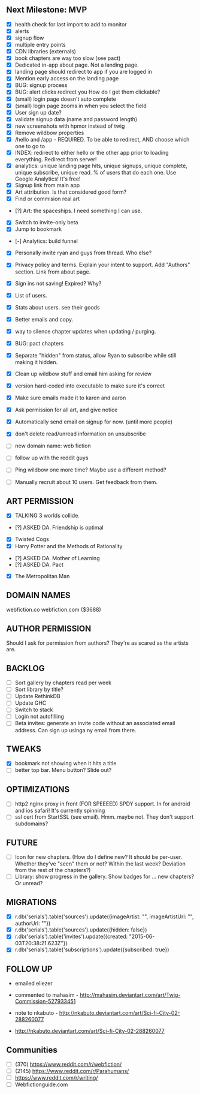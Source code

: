 
Next Milestone: MVP
-------------------
- [x] health check for last import to add to monitor
- [x] alerts
- [x] signup flow
- [x] multiple entry points
- [x] CDN libraries (externals)
- [x] book chapters are way too slow (see pact)
- [x] Dedicated in-app about page. Not a landing page.
- [x] landing page should redirect to app if you are logged in
- [x] Mention early access on the landing page
- [x] BUG: signup process
- [x] BUG: alert clicks redirect you How do I get them clickable?
- [x] (small) login page doesn't auto complete
- [x] (small) login page zooms in when you select the field
- [x] User sign up date?
- [x] validate signup data (name and password length)
- [x] new screenshots with hpmor instead of twig
- [x] Remove wildbow properties
- [x] /hello and /app - REQUIRED. To be able to redirect, AND choose which one to go to
- [x] INDEX: redirect to either hello or the other app prior to loading everything. Redirect from server!
- [x] analytics: unique landing page hits, unique signups, unique complete, unique subscribe, unique read. % of users that do each one. Use Google Analytics! It's free!
- [x] Signup link from main app
- [x] Art attribution. Is that considered good form?
- [x] Find or commision real art
- [?] Art: the spaceships. I need something I can use.
- [x] Switch to invite-only beta
- [x] Jump to bookmark
- [-] Analytics: build funnel
- [x] Personally invite ryan and guys from thread. Who else?
- [x] Privacy policy and terms. Explain your intent to support. Add "Authors" section. Link from about page.
- [x] Sign ins not saving! Expired? Why?
- [x] List of users.
- [x] Stats about users. see their goods
- [x] Better emails and copy.

- [x] way to silence chapter updates when updating / purging.
- [x] BUG: pact chapters
- [x] Separate "hidden" from status, allow Ryan to subscribe while still making it hidden.
- [x] Clean up wildbow stuff and email him asking for review
- [x] version hard-coded into executable to make sure it's correct

- [x] Make sure emails made it to karen and aaron
- [x] Ask permission for all art, and give notice
- [x] Automatically send email on signup for now. (until more people)
- [x] don't delete read/unread information on unsubscribe
- [ ] new domain name: web fiction
- [ ] follow up with the reddit guys
- [ ] Ping wildbow one more time? Maybe use a different method?

- [ ] Manually recruit about 10 users. Get feedback from them.

ART PERMISSION
-----------------
- [x] TALKING 3 worlds collide.
- [?] ASKED DA. Friendship is optimal
- [x] Twisted Cogs
- [x] Harry Potter and the Methods of Rationality
- [?] ASKED DA. Mother of Learning
- [?] ASKED DA. Pact
- [x] The Metropolitan Man

DOMAIN NAMES
------------
webfiction.co
webfiction.com ($3688)

AUTHOR PERMISSION
-----------------
Should I ask for permission from authors? They're as scared as the artists are.

BACKLOG
----
- [ ] Sort gallery by chapters read per week
- [ ] Sort library by title?
- [ ] Update RethinkDB
- [ ] Update GHC
- [ ] Switch to stack
- [ ] Login not autofilling
- [ ] Beta invites: generate an invite code without an associated email address. Can sign up usinga ny email from there.

TWEAKS
------
- [x] bookmark not showing when it hits a title
- [ ] better top bar. Menu button? Slide out?

OPTIMIZATIONS
---------------------
- [ ] http2 nginx proxy in front (FOR SPEEEED) SPDY support. In for android and ios safari! It's currently spinning
- [ ] ssl cert from StartSSL (see email). Hmm. maybe not. They don't support subdomains?

FUTURE
-------
- [ ] Icon for new chapters. (How do I define new? It should be per-user. Whether they've "seen" them or not? Within the last week? Deviation from the rest of the chapters?)
- [ ] Library: show progress in the gallery. Show badges for ... new chapters? Or unread?

MIGRATIONS
----------
- [x] r.db('serials').table('sources').update({imageArtist: "", imageArtistUrl: "", authorUrl: ""})
- [x] r.db('serials').table('sources').update({hidden: false})
- [x] r.db('serials').table('invites').update({created: "2015-06-03T20:38:21.623Z"})
- [x] r.db('serials').table('subscriptions').update({subscribed: true})

FOLLOW UP
---------
- emailed eliezer
- commented to mahasim - http://mahasim.deviantart.com/art/Twig-Commission-527933451
- note to nkabuto - http://nkabuto.deviantart.com/art/Sci-fi-City-02-288260077

- http://nkabuto.deviantart.com/art/Sci-fi-City-02-288260077


Communities
------------
- [ ] (370) https://www.reddit.com/r/webfiction/
- [ ] (2145) https://www.reddit.com/r/Parahumans/
- [ ] https://www.reddit.com/r/writing/
- [ ] Webfictionguide.com
